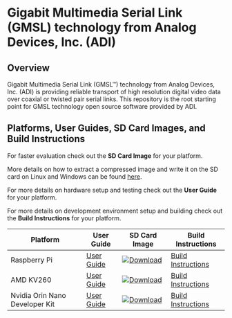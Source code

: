 # Gigabit Multimedia Serial Link (GMSL) technology from Analog Devices, Inc. (ADI)

## Overview
Gigabit Multimedia Serial Link (GMSL™) technology from Analog Devices, Inc. (ADI) is providing reliable transport of high resolution digital video data
over coaxial or twisted pair serial links. This repository is the root starting point for GMSL technology open source software provided by ADI.

## Platforms, User Guides, SD Card Images, and Build Instructions

For faster evaluation check out the **SD Card Image** for your platform.

More details on how to extract a compressed image and write it on the SD card on Linux and Windows can be found [here][sdcard-burn].

[sdcard-burn]: http://github.com/analogdevicesinc/aditof_sdk/blob/master/doc/sdcard_burn.md

For more details on hardware setup and testing check out the **User Guide** for your platform.

For more details on development environment setup and building check out the **Build Instructions** for your platform.

| Platform                       | User Guide         | SD Card Image               | Build Instructions         |
| ------------------------------ | ------------------ | --------------------------- | -------------------------- |
| Raspberry Pi                   | [User Guide][ug-0] | [![Download][dlsh-0]][dl-0] | [Build Instructions][bi-0] |
| AMD KV260                      | [User Guide][ug-1] | [![Download][dlsh-1]][dl-1] | [Build Instructions][bi-1] |
| Nvidia Orin Nano Developer Kit | [User Guide][ug-2] | [![Download][dlsh-2]][dl-2] | [Build Instructions][bi-2] |

[ug-0]: https://wiki.analog.com/resources/eval/user-guides/ad-gmslcamrpi-adp/ug_rpi
[ug-1]: https://wiki.analog.com/resources/eval/user-guides/ad-gmslcamrpi-adp/ug_amd_kria
[ug-2]: https://wiki.analog.com/resources/eval/user-guides/ad-gmslcamrpi-adp/ug_nvidia_jetson_orin_nano

[bi-0]: https://github.com/analogdevicesinc/linux/blob/gmsl/rpi-6.1.y/README-GMSL.md
[bi-1]: https://github.com/analogdevicesinc/linux/blob/gmsl/xilinx_v6.1_LTS/README-GMSL.md
[bi-2]: https://github.com/analogdevicesinc/nvidia/tree/gmsl/main/README.md

[dlsh-0]: https://img.shields.io/badge/release-RPI_Image-blue.svg
[dlsh-1]: https://img.shields.io/badge/release-KV260_Image-blue.svg
[dlsh-2]: https://img.shields.io/badge/release-Nvidia_Orin_Nano_Image-blue.svg

[dl-0]: https://swdownloads.analog.com/cse/gmsl/gmsl-kuiper-rpi-g67e0a5b77cd6.zip
[dl-1]: #none
[dl-2]: #none
